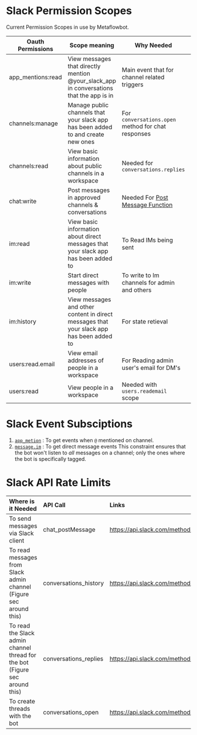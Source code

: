 # Slack Permission Scopes
Current Permission Scopes in use by Metaflowbot.

| Oauth Permissions | Scope meaning                                                                             | Why Needed                                                                         | Needed | Link                                                                                              |
| ----------------- | ----------------------------------------------------------------------------------------- | ---------------------------------------------------------------------------------- | ------ | ------------------------------------------------------------------------------------------------- |
| app_mentions:read | View messages that directly mention @your\_slack\_app in conversations that the app is in | Main event that for channel related triggers                                       | Yes    | [https://api.slack.com/scopes/app\_mentions:read](https://api.slack.com/scopes/app_mentions:read) |
| channels:manage   | Manage public channels that your slack app has been added to and create new ones          | For `conversations.open` method for chat responses                                 | Yes    | [https://api.slack.com/scopes/channels:manage](https://api.slack.com/scopes/channels:manage)      |
| channels:read     | View basic information about public channels in a workspace                               | Needed for `conversations.replies`                                                 | Yes    | [https://api.slack.com/scopes/channels:read](https://api.slack.com/scopes/channels:read)          |
| chat:write        | Post messages in approved channels & conversations                                        | Needed For [Post Message Function](https://api.slack.com/methods/chat.postMessage) | Yes    | [https://api.slack.com/scopes/chat:write](https://api.slack.com/scopes/chat:write)                |
| im:read           | View basic information about direct messages that your slack app has been added to        | To Read IMs being sent                                                             | Yes    | [https://api.slack.com/scopes/im:read](https://api.slack.com/scopes/im:read)                      |
| im:write          | Start direct messages with people                                                         | To write to Im channels for admin and others                                       | Yes    | [https://api.slack.com/scopes/im:write](https://api.slack.com/scopes/im:write)                    |
| im:history        | View messages and other content in direct messages that your slack app has been added to  | For state retieval                                                                 | Yes    | [https://api.slack.com/scopes/im:history](https://api.slack.com/scopes/im:history)                |
| users:read.email  | View email addresses of people in a workspace                                             | For Reading admin user's email for DM's                                            | Yes    | [https://api.slack.com/scopes/users:read.email](https://api.slack.com/scopes/users:read.email)    |
| users:read        | View people in a workspace                                                                | Needed with `users.reademail` scope                                                | Yes    | [https://api.slack.com/scopes/users:read](https://api.slack.com/scopes/users:read)                |

# Slack Event Subsciptions

1. [`app_metion`](https://api.slack.com/events/app_mention) : To get events when `@` mentioned on channel.  
2. [`message.im`](https://api.slack.com/events/message.im) : To get direct message events 
This constraint ensures that the bot won't listen to *all* messages on a channel; only the ones where the bot is specifically tagged.

# Slack API Rate Limits



| Where is it Needed                                                          | API Call              | Links                                               | Rate Limt Tier               |
|:--------------------------------------------------------------------------- |:--------------------- |:--------------------------------------------------- |:---------------------------- |
| To send messages via Slack client                                           | chat_postMessage      | https://api.slack.com/methods/chat.postMessage      | 1 message/per channel/second |
| To read messages from Slack admin channel (Figure sec around this)          | conversations_history | https://api.slack.com/methods/conversations.history | 50 Req/min                   |
| To read the Slack admin channel thread for the bot (Figure sec around this) | conversations_replies | https://api.slack.com/methods/conversations.replies | 50 Req/min                   |
| To create threads with the bot                                                  | conversations_open    | https://api.slack.com/methods/conversations.open    | 50 Req/min                   |
